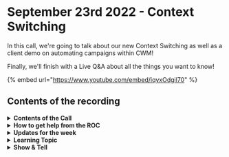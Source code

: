 # September 23rd 2022 - Context Switching

In this call, we're going to talk about our new Context Switching as well as a client demo on automating campaigns within CWM!

Finally, we'll finish with a Live Q\&A about all the things you want to know!

{% embed url="https://www.youtube.com/embed/iqyxOdgil70" %}

## Contents of the recording

<details>

<summary><strong>Contents of the Call</strong></summary>

This call is for people who are: Interested in building their own workflows Wanting to stay on top of new developments Just want to learn more about Rewst and participate in the community We will talk about the platform, news, some training, and any Q\&A. As always, feel free to unmute and interrupt us, this is an interactive call! ​

</details>

<details>

<summary><strong>How to get help from the ROC</strong></summary>

How to get help - Engage the ROC in Slack - Email support coming soon! - \[FUTURE] Live chat in the app - Would this be helpful to people? - Documentation - https://rewst.help - Feature Requests - https://rewst.canny.io/

</details>

<details>

<summary><strong>Updates for the week</strong></summary>

Dev Team New Features

* Invite User to Rewst (Demo)
* Added per-task org context switching to allow users to run actions as managed organizations
* Added “Get External Reference” action to the Rewst pack
* Added ability to use tables in Markdown sections
* Export: UI enhancements and error reporting
* Added navigation links to tasks in Results Summary to allow users to open a particular task in a workflow
* Added “Custom Field Conditions” filtering to CW Manage list actions
* Added support for MFA and jinja templates to CW Control integration ​ Bug Fixes
* Fixed issue where ImmyBot options for Computer ID wouldn’t show all results
* Added a confirmation modal to results delete button
* Optimized “Suggest Values” for integration org variable matching
* Optimized storage of running workflow contexts
* Removed unused components from frontend package
* Updated Datto PSA option labels to use name instead of title ​

**In Progress**

Dev Team In Review/Test

* Settings page improvements
* Support for signing up with Google Workspace accounts
* Async Jinja when rendering tasks or within Jinja Context ​ Coming Soon!
* Fix trigger criteria for ConnectWise Manage so we don’t run a workflow on every ticket updates ​ ROC
* User Offboarding
* Risky User Handling
  * Augment tickets with useful info such as IP-Info, user details, admin links
  * Options to close issue / escalate / disable account / reset passwords

</details>

<details>

<summary><strong>Learning Topic</strong></summary>

* Demos
  * ORG Switching
  * Markdown in Pods
  * Invite User to Rewst
* Variable Scoping across branches (isn’t a thing)

</details>

<details>

<summary><strong>Show &#x26; Tell</strong></summary>

* Devin Scholl
  * Campaign Group Notifications

</details>
